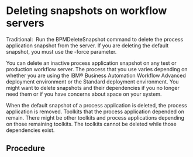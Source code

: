 # Deleting snapshots on workflow servers

Traditional: 
Run the
BPMDeleteSnapshot command to delete the process application snapshot from the
server. If you are deleting the default snapshot, you must use the -force
parameter.

You can delete an inactive process application snapshot on any test or production workflow
server. The process that you use varies depending on whether you are using the IBM® Business Automation
Workflow Advanced deployment environment or the Standard
deployment environment. You might want to delete snapshots and their dependencies if you no longer
need them or if you have concerns about space on your system.

When the default snapshot of a process application is deleted, the process application is
removed. Toolkits that the process application depended on remain. There might be other toolkits and
process applications depending on those remaining toolkits. The toolkits cannot be deleted while
those dependencies exist.

## Procedure